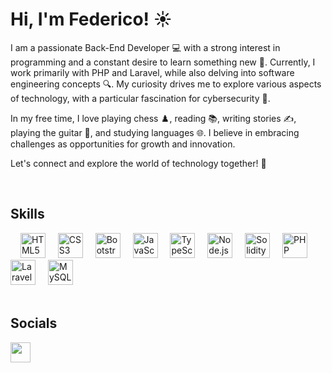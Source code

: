 # Hi, I'm Federico! ☀️

I am a passionate Back-End Developer 💻 with a strong interest in programming and a constant desire to learn something new 🚀. Currently, I work primarily with PHP and Laravel, while also delving into software engineering concepts 🔍. My curiosity drives me to explore various aspects of technology, with a particular fascination for cybersecurity 🔐.

In my free time, I love playing chess ♟️, reading 📚, writing stories ✍️, playing the guitar 🎸, and studying languages 🌐. I believe in embracing challenges as opportunities for growth and innovation.

Let's connect and explore the world of technology together! 🤝


<br>

## Skills

<div align="left">
  <img width="12" />
  <img src="https://raw.githubusercontent.com/danielcranney/readme-generator/main/public/icons/skills/html5-colored.svg" height="40" alt="HTML5 logo" />
  <img width="12" />
  <img src="https://raw.githubusercontent.com/danielcranney/readme-generator/main/public/icons/skills/css3-colored.svg" height="40" alt="CSS3 logo" />
  <img width="12" />
  <img src="https://raw.githubusercontent.com/danielcranney/readme-generator/main/public/icons/skills/bootstrap-colored.svg" height="40" alt="Bootstrap logo" />
  <img width="12" />
  <img src="https://raw.githubusercontent.com/danielcranney/readme-generator/main/public/icons/skills/javascript-colored.svg" height="40" alt="JavaScript logo" />
  <img width="12" />
  <img src="https://raw.githubusercontent.com/danielcranney/readme-generator/main/public/icons/skills/typescript-colored.svg" height="40" alt="TypeScript logo" />
  <img width="12" />
  <img src="https://raw.githubusercontent.com/danielcranney/readme-generator/main/public/icons/skills/nodejs-colored.svg" height="40" alt="Node.js logo" />
  <img width="12" />
  <img src="https://raw.githubusercontent.com/danielcranney/readme-generator/main/public/icons/skills/solidity-colored.svg" height="40" alt="Solidity logo" />
  <img width="12" />
  <img src="https://raw.githubusercontent.com/danielcranney/readme-generator/main/public/icons/skills/php-colored.svg" height="40" alt="PHP logo" />
  <img width="12" />
  <img src="https://raw.githubusercontent.com/danielcranney/readme-generator/main/public/icons/skills/laravel-colored.svg" height="40" alt="Laravel logo" />
  <img width="12" />
  <img src="https://raw.githubusercontent.com/danielcranney/readme-generator/main/public/icons/skills/mysql-colored.svg" height="40" alt="MySQL logo" />
</div>


<br>


## Socials

<div align="left">
<a href="https://www.linkedin.com/in/federicoyingrasso/">
    <img src="https://raw.githubusercontent.com/danielcranney/readme-generator/main/public/icons/socials/linkedin.svg" width="32" height="32" style="max-width: 100%;">
</a>
</div>








